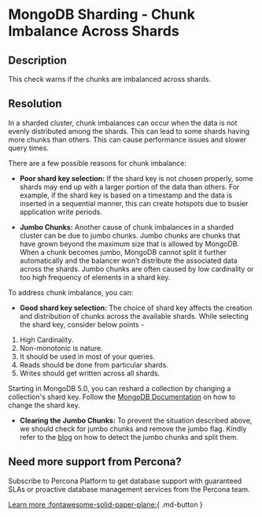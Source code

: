 # MongoDB Sharding - Chunk Imbalance Across Shards

## Description
This check warns if the chunks are imbalanced across shards.

## Resolution

In a sharded cluster, chunk imbalances can occur when the data is not evenly distributed among the shards. This can lead to some shards having more chunks than others. This can cause performance issues and slower query times.

There are a few possible reasons for chunk imbalance:

- **Poor shard key selection:** If the shard key is not chosen properly, some shards may end up with a larger portion of the data than others. For example, if the shard key is based on a timestamp and the data is inserted in a sequential manner, this can create hotspots due to busier application write periods. 

- **Jumbo Chunks:** Another cause of chunk imbalances in a sharded cluster can be due to jumbo chunks. Jumbo chunks are chunks that have grown beyond the maximum size that is allowed by MongoDB. When a chunk becomes jumbo, MongoDB cannot split it further automatically and the balancer won’t distribute the associated data across the shards. Jumbo chunks are often caused by low cardinality or too high frequency of elements in a shard key.

To address chunk imbalance, you can:

- **Good shard key selection:** 
The choice of shard key affects the creation and distribution of chunks across the available shards. While selecting the shard key, consider below points -
1. High Cardinality.
2. Non-monotonic is nature.
3. It should be used in most of your queries.
4. Reads should be done from particular shards.
5. Writes should get written across all shards.

Starting in MongoDB 5.0, you can reshard a collection by changing a collection's shard key. Follow the [MongoDB Documentation](https://www.mongodb.com/docs/manual/core/sharding-reshard-a-collection/#std-label-sharding-resharding) on how to change the shard key.

- **Clearing the Jumbo Chunks:**
To prevent the situation described above, we should check for jumbo chunks and remove the jumbo flag. Kindly refer to the [blog](https://www.percona.com/blog/finding-undetected-jumbo-chunks-in-mongodb/) on how to detect the jumbo chunks and split them.



## Need more support from Percona?
Subscribe to Percona Platform to get database support with guaranteed SLAs or proactive database management services from the Percona team.

[Learn more :fontawesome-solid-paper-plane:](https://per.co.na/subscribe){ .md-button }
